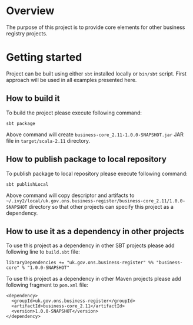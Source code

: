 # Overview

The purpose of this project is to provide core elements for other business registry projects.

# Getting started

Project can be built using either `sbt` installed locally or `bin/sbt` script. First approach will be used in all examples presented here.

## How to build it

To build the project please execute following command:

```
sbt package
```

Above command will create `business-core_2.11-1.0.0-SNAPSHOT.jar` JAR file in `target/scala-2.11` directory.

## How to publish package to local repository

To publish package to local repository please execute following command:

```
sbt publishLocal
```

Above command will copy descriptor and artifacts to `~/.ivy2/local/uk.gov.ons.business-register/business-core_2.11/1.0.0-SNAPSHOT` directory so that other projects can specify this project as a dependency.

## How to use it as a dependency in other projects

To use this project as a dependency in other SBT projects please add following line to `build.sbt` file:

```
libraryDependencies += "uk.gov.ons.business-register" %% "business-core" % "1.0.0-SNAPSHOT"
```

To use this project as a dependency in other Maven projects please add following fragment to `pom.xml` file:

```
<dependency>
  <groupId>uk.gov.ons.business-register</groupId>
  <artifactId>business-core_2.11</artifactId>
  <version>1.0.0-SNAPSHOT</version>
</dependency>
```